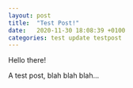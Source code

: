 ```yaml
---
layout: post
title:  "Test Post!"
date:   2020-11-30 18:08:39 +0100
categories: test update testpost
---
```


Hello there!

A test post, blah blah blah...

